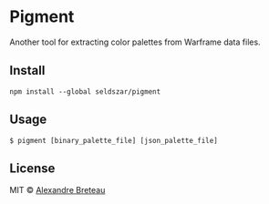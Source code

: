 # Pigment

Another tool for extracting color palettes from Warframe data files.

## Install

```
npm install --global seldszar/pigment
```

## Usage

```
$ pigment [binary_palette_file] [json_palette_file]
```

## License

MIT © [Alexandre Breteau](https://seldszar.fr)
